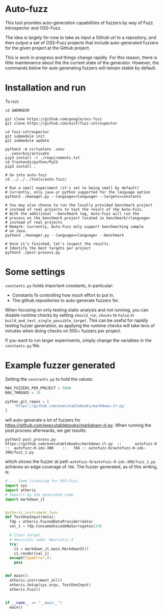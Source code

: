 # Auto-fuzz
This tool provides auto-generation capabilities of fuzzers by way of Fuzz
Introspector and OSS-Fuzz.

The idea is largely for now to take as input a Github url to a repository,
and then output a set of OSS-Fuzz projects that include auto-generated fuzzers
for the given project at the Github project.

This is work in progress and things change rapidly. For this reason, there is
little maintenance about the the current state of the generator. However, the
commands below for auto generating fuzzers will remain stable by default.

# Installation and run
To run:
```
cd $WORKDIR

git clone https://github.com/google/oss-fuzz
git clone https://github.com/ossf/fuzz-introspector

cd fuzz-introspector
git submodule init
git submodule update

python3 -m virtualenv .venv
. .venv/bin/activate
pip3 install -r ./requirements.txt
cd frontends/python/PyCG
pip3 install .

# Go into auto-fuzz
cd ../../../tools/auto-fuzz/

# Run a small experiment (it's set to being small by default)
# Currently, only java or python supported for the language option
python3 ./manager.py --language=<language> --targets=constants

# You may also choose to run the locally provided benchmark project
# instead of real projects to test the result of the Auto-Fuzz.
# With the additional --benchmark tag, Auto-Fuzz will run the
# process on the benchmark project located in benchmark/<language>
# instead of real projects
# Remark: Currently, Auto-Fuzz only support benchmarking sample 
# on Java.
python3 ./manager.py --language=<language> --benchmark

# Once it's finished, let's inspect the results.
# Identify the best targets per project
python3 ./post-process.py
```

# Some settings
`constants.py` holds important constants, in particular:
- Constants fo controlling how much effort to put in.
- The github repositories to auto-generate fuzzers for.

When focusing on only testing static analysis and not running, you can disable
runtime checks by setting `should_run_checks` to `False` in `build_and_test_single_possible_target`.
This can be useful for rapidly testing fuzzer generation, as applying the runtime
checks will take tens of minutes when doing checks on 500+ fuzzers per project.

If you want to run larger experiments, simply change the variables in the
`constants.py` file.

# Example fuzzer generated
Setting the `constants.py` to hold the values:

```python
MAX_FUZZERS_PER_PROJECT = 5000
MAX_THREADS = 10

python_git_repos = [
    'https://github.com/executablebooks/markdown-it-py'
]
```

will auto-generate a lot of fuzzers for https://github.com/executablebooks/markdown-it-py.
When running the post process afterwards, we get results:

```
python3 post_process.py
https://github.com/executablebooks/markdown-it-py  ::      autofuzz-0 ::  autofuzz-0-idx-300    ::   766 :: autofuzz-0/autofuzz-0-idx-300/fuzz_1.py
```
which shows the fuzzer at path `autofuzz-0/autofuzz-0-idx-300/fuzz_1.py`
achieves an edge coverage of `766`. The fuzzer generated, as of this writing,
is:
```python
# ... Some licensing for OSS-Fuzz.
import sys
import atheris
# Imports by the generated code
import markdown_it


@atheris.instrument_func
def TestOneInput(data):
  fdp = atheris.FuzzedDataProvider(data)
  val_1 = fdp.ConsumeUnicodeNoSurrogates(24)

  # Class target.
  # Heuristic name: Heuristic 4
  try:
    c1 = markdown_it.main.MarkdownIt()
    c1.render(val_1)
  except(TypeError,):
    pass


def main():
  atheris.instrument_all()
  atheris.Setup(sys.argv, TestOneInput)
  atheris.Fuzz()


if __name__ == "__main__":
  main()
```

